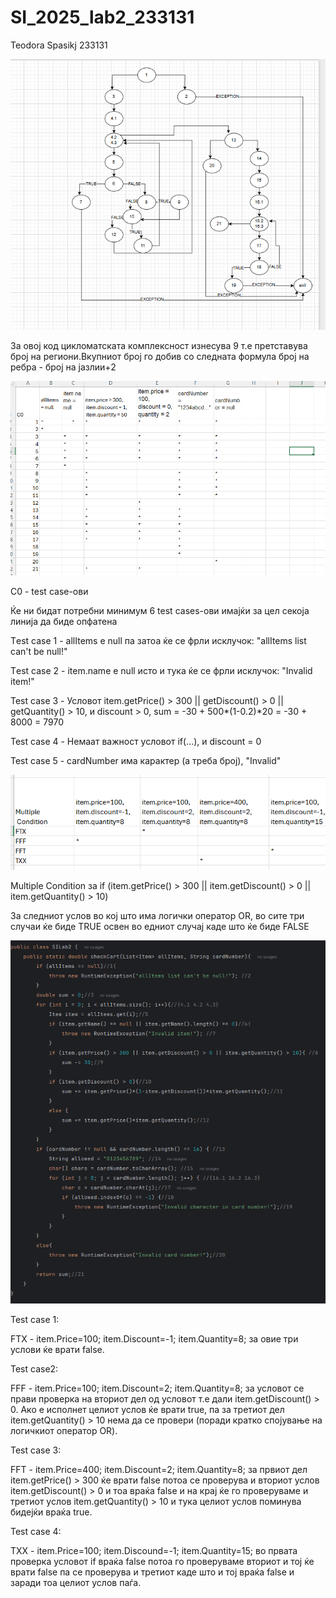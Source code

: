 # SI_2025_lab2_233131
Teodora Spasikj 233131

![graf](images/graff.png)

За овој код цикломатската комплексност изнесува 9 т.е претставува број на региони.Вкупниот број го добив со следната формула број на ребра - број на јазлии+2

![C0](images/C0.png)

C0 - test case-ови

Ќе ни бидат потребни минимум 6 test cases-ови имајќи за цел секоја линија да биде опфатена

Тest case 1 - allItems е null па затоа ќе се фрли исклучок: "allItems list can't be null!"

Тest case 2 - item.name е null исто и тука ќе се фрли исклучок: "Invalid item!"

Теst case 3 - Условот item.getPrice() > 300 || getDiscount() > 0 || getQuantity() > 10, и discount > 0, sum = -30 + 500*(1-0.2)*20 = -30 + 8000 = 7970

Теst case 4 - Немаат важност условот if(...), и discount = 0

Теst case 5 - cardNumber има карактер (а треба број), "Invalid"

![Multiple](images/Multiple.png)

Multiple Condition за if (item.getPrice() > 300 || item.getDiscount() > 0 || item.getQuantity() > 10)

За следниот услов во кој што има логички оператор OR, во сите три случаи ќе биде TRUE освен во едниот случај каде што ќе биде FALSE

![kod](images/kod.png)

Test case 1:

FTX - item.Price=100; item.Discount=-1; item.Quantity=8; за овие три услови ќе врати false.

Test case2:

FFF - item.Price=100; item.Discount=2; item.Quantity=8; за условот се прави проверка на вториот дел од условот т.е дали item.getDiscount() > 0. Ако е исполнет целиот услов ќе врати true, па за третиот дел item.getQuantity() > 10 нема да се провери (поради кратко спојување на логичкиот оператор OR).

Test case 3:

FFT - item.Price=400; item.Discount=2; item.Quantity=8; за првиот дел item.getPrice() > 300 ќе врати false потоа се проверува и вториот услов item.getDiscount() > 0 и тоа враќа false и на крај ќе го проверуваме и третиот услов item.getQuantity() > 10 и тука целиот услов поминува бидејќи враќа true.

Test case 4:

ТXX - item.Price=100; item.Discound=-1; item.Quantity=15; во првата проверка условот if враќа false потоа го проверуваме вториот и тој ќе врати false па се проверува и третиот каде што и тој враќа false и заради тоа целиот услов паѓа.


